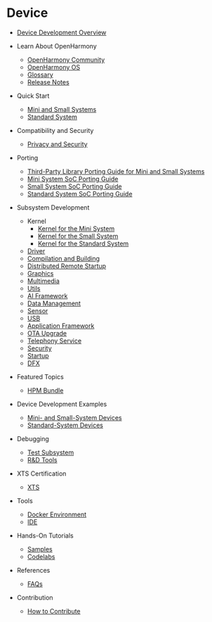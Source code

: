 # Device

- [Device Development Overview](device-dev-guide.md)
- Learn About OpenHarmony
  - [OpenHarmony Community](../OpenHarmony-Overview.md) 
  - [OpenHarmony OS](../readme.md) 
  - [Glossary](glossary/glossary.md) 
  - [Release Notes](../release-notes/Readme.md) 
- Quick Start
  - [Mini and Small Systems](quick-start/quickstart-lite.md)	
  - [Standard System](quick-start/quickstart-standard.md)
- Compatibility and Security
  - [Privacy and Security](security/Readme-EN.md)
- Porting
  - [Third-Party Library Porting Guide for Mini and Small Systems](porting/porting-thirdparty.md)
  - [Mini System SoC Porting Guide](porting/porting-minichip.md)
  - [Small System SoC Porting Guide](porting/porting-smallchip.md)
  - [Standard System SoC Porting Guide](porting/standard-system-porting-guide.md)	 	
- Subsystem Development
  - Kernel
    - [Kernel for the Mini System](kernel/kernel-mini.md)
    - [Kernel for the Small System](kernel/kernel-small.md)
    - [Kernel for the Standard System](kernel/kernel-standard.md)
  - [Driver](driver/Readme-EN.md)	
  - [Compilation and Building](subsystems/subsys-build.md)
  - [Distributed Remote Startup](subsystems/subsys-remote-start.md)
  - [Graphics](subsystems/subsys-graphics.md)	
  - [Multimedia](subsystems/subsys-multimedia.md)	
  - [Utils](subsystems/subsys-utils.md)
  - [AI Framework](subsystems/subsys-aiframework.md)	
  - [Data Management](subsystems/subsys-data.md)
  - [Sensor](subsystems/subsys-sensor.md)
  - [USB](subsystems/subsys-usbservice.md)
  - [Application Framework](subsystems/subsys-application-framework.md)
  - [OTA Upgrade](subsystems/subsys-ota-guide.md)
  - [Telephony Service](subsystems/subsys-tel.md)
  - [Security](subsystems/subsys-security.md)
  - [Startup](subsystems/subsys-boot.md)
  - [DFX](subsystems/subsys-dfx.md)
- Featured Topics
  - [HPM Bundle](bundles/Readme-EN.md) 	 	
- Device Development Examples	 
  - [Mini- and Small-System Devices](guide/device-lite.md)	
  - [Standard-System Devices](guide/device-standard.md)
- Debugging
  - [Test Subsystem](subsystems/subsys-testguide-test.md)	
  - [R&D Tools](subsystems/subsys-toolchain.md)
- XTS Certification	
  - [XTS](subsystems/subsys-xts-guide.md)	
- Tools
  - [Docker Environment](get-code/gettools-acquire.md)
  - [IDE](get-code/gettools-ide.md)

- Hands-On Tutorials	
  - [Samples](https://gitee.com/openharmony/app_samples/blob/master/README.md) 
  - [Codelabs](https://gitee.com/openharmony/codelabs/blob/master/README.md)  
- References
  - [FAQs](faqs/Readme-EN.md)
- Contribution
  - [How to Contribute](../contribute/contribution.md)
